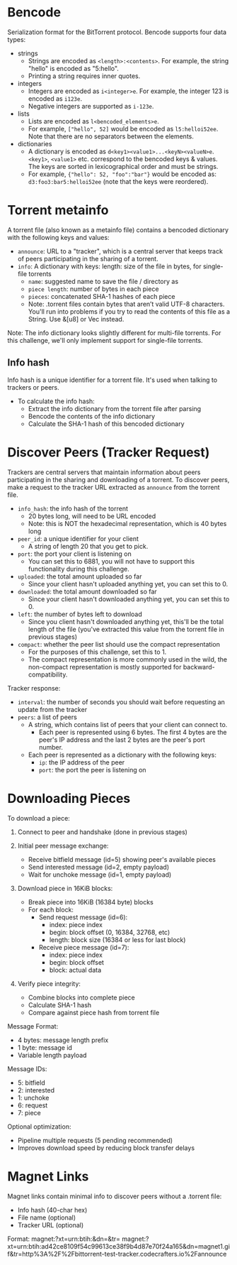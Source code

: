 # Bencode

Serialization format for the BitTorrent protocol. Bencode supports four data types:

- strings
  - Strings are encoded as `<length>:<contents>`. For example, the string "hello" is encoded as "5:hello".
  - Printing a string requires inner quotes.
- integers
  - Integers are encoded as `i<integer>e`. For example, the integer 123 is encoded as `i123e`.
  - Negative integers are supported as `i-123e`.
- lists
  - Lists are encoded as `l<bencoded_elements>e`.
  - For example, `["hello", 52]` would be encoded as `l5:helloi52ee`. Note that there are no separators between the elements.
- dictionaries
  - A dictionary is encoded as `d<key1><value1>...<keyN><valueN>e`. `<key1>`, `<value1>` etc. correspond to the bencoded keys & values. The keys are sorted in lexicographical order and must be strings.
  - For example, `{"hello": 52, "foo":"bar"}` would be encoded as: `d3:foo3:bar5:helloi52ee` (note that the keys were reordered).

# Torrent metainfo

A torrent file (also known as a metainfo file) contains a bencoded dictionary with the following keys and values:

- `announce`: URL to a "tracker", which is a central server that keeps track of peers participating in the sharing of a torrent.
- `info`:
  A dictionary with keys:
  length: size of the file in bytes, for single-file torrents
  - `name`: suggested name to save the file / directory as
  - `piece length`: number of bytes in each piece
  - `pieces`: concatenated SHA-1 hashes of each piece
  - Note: .torrent files contain bytes that aren’t valid UTF-8 characters. You'll run into problems if you try to read the contents of this file as a String. Use &[u8] or Vec<u8> instead.

Note: The info dictionary looks slightly different for multi-file torrents. For this challenge, we'll only implement support for single-file torrents.

## Info hash

Info hash is a unique identifier for a torrent file. It's used when talking to trackers or peers.

- To calculate the info hash:
  - Extract the info dictionary from the torrent file after parsing
  - Bencode the contents of the info dictionary
  - Calculate the SHA-1 hash of this bencoded dictionary

# Discover Peers (Tracker Request)

Trackers are central servers that maintain information about peers participating in the sharing and downloading of a torrent. To discover peers, make a request to the tracker URL extracted as `announce` from the torrent file.

- `info_hash`: the info hash of the torrent
  - 20 bytes long, will need to be URL encoded
  - Note: this is NOT the hexadecimal representation, which is 40 bytes long
- `peer_id`: a unique identifier for your client
  - A string of length 20 that you get to pick.
- `port`: the port your client is listening on
  - You can set this to 6881, you will not have to support this functionality during this challenge.
- `uploaded`: the total amount uploaded so far
  - Since your client hasn't uploaded anything yet, you can set this to 0.
- `downloaded`: the total amount downloaded so far
  - Since your client hasn't downloaded anything yet, you can set this to 0.
- `left`: the number of bytes left to download
  - Since you client hasn't downloaded anything yet, this'll be the total length of the file (you've extracted this value from the torrent file in previous stages)
- `compact`: whether the peer list should use the compact representation
  - For the purposes of this challenge, set this to 1.
  - The compact representation is more commonly used in the wild, the non-compact representation is mostly supported for backward-compatibility.

Tracker response:

- `interval`: the number of seconds you should wait before requesting an update from the tracker
- `peers`: a list of peers
  - A string, which contains list of peers that your client can connect to.
    - Each peer is represented using 6 bytes. The first 4 bytes are the peer's IP address and the last 2 bytes are the peer's port number.
  - Each peer is represented as a dictionary with the following keys:
    - `ip`: the IP address of the peer
    - `port`: the port the peer is listening on

# Downloading Pieces

To download a piece:

1. Connect to peer and handshake (done in previous stages)

2. Initial peer message exchange:

   - Receive bitfield message (id=5) showing peer's available pieces
   - Send interested message (id=2, empty payload)
   - Wait for unchoke message (id=1, empty payload)

3. Download piece in 16KiB blocks:

   - Break piece into 16KiB (16384 byte) blocks
   - For each block:
     - Send request message (id=6):
       - index: piece index
       - begin: block offset (0, 16384, 32768, etc)
       - length: block size (16384 or less for last block)
     - Receive piece message (id=7):
       - index: piece index
       - begin: block offset
       - block: actual data

4. Verify piece integrity:
   - Combine blocks into complete piece
   - Calculate SHA-1 hash
   - Compare against piece hash from torrent file

Message Format:

- 4 bytes: message length prefix
- 1 byte: message id
- Variable length payload

Message IDs:

- 5: bitfield
- 2: interested
- 1: unchoke
- 6: request
- 7: piece

Optional optimization:

- Pipeline multiple requests (5 pending recommended)
- Improves download speed by reducing block transfer delays

# Magnet Links

Magnet links contain minimal info to discover peers without a .torrent file:

- Info hash (40-char hex)
- File name (optional)
- Tracker URL (optional)

Format:
magnet:?xt=urn:btih:<info-hash>&dn=<name>&tr=<tracker-url>
magnet:?xt=urn:btih:ad42ce8109f54c99613ce38f9b4d87e70f24a165&dn=magnet1.gif&tr=http%3A%2F%2Fbittorrent-test-tracker.codecrafters.io%2Fannounce
